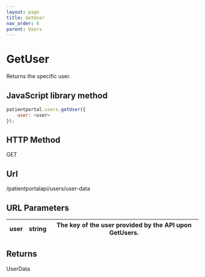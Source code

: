 ```yaml
---
layout: page
title: GetUser
nav_order: 6
parent: Users
---
```


# GetUser

Returns the specific user.

## JavaScript library method

```javascript
patientportal.users.getUser({
    user: <user>
});
```

## HTTP Method

GET

## ****Url****

/patientportalapi/users/user-data

## URL Parameters

| user | string | The key of the user provided by the API upon GetUsers. |
| --- | --- | --- |

## Returns

UserData
